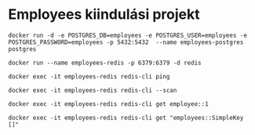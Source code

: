# Employees kiindulási projekt

```shell
docker run -d -e POSTGRES_DB=employees -e POSTGRES_USER=employees -e POSTGRES_PASSWORD=employees -p 5432:5432  --name employees-postgres postgres
```

```shell
docker run --name employees-redis -p 6379:6379 -d redis
``` 

```shell
docker exec -it employees-redis redis-cli ping
```

```shell
docker exec -it employees-redis redis-cli --scan
```

```shell
docker exec -it employees-redis redis-cli get employee::1
```

```shell  
docker exec -it employees-redis redis-cli get "employees::SimpleKey []"
```